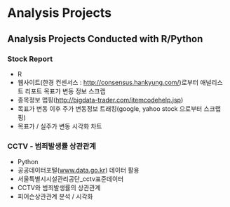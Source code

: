 # Analysis Projects
Analysis Projects Conducted with R/Python
-------------

### Stock Report
- R
- 웹사이트(한경 컨센서스 : http://consensus.hankyung.com/)로부터 애널리스트 리포트 목표가 변동 정보 스크랩
- 종목정보 맵핑(http://bigdata-trader.com/itemcodehelp.jsp)
- 목표가 변동 이후 주가 변동정보 트래킹(google, yahoo stock 으로부터 스크랩핑)
- 목표가 / 실주가 변동 시각화 차트


### CCTV - 범죄발생률 상관관계
- Python
- 공공데이터포털(www.data.go.kr) 데이터 활용
- 서울특별시시설관리공단_cctv표준데이터
- CCTV와 범죄발생률의 상관관계
- 피어슨상관관계 분석 / 시각화 
